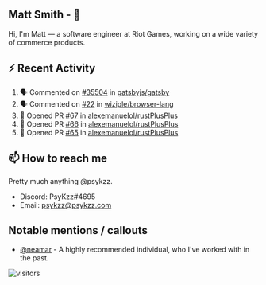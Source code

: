 <!--
[![PsyKzz's github stats](https://github-readme-stats.vercel.app/api?username=psykzz&show_icons=true)](https://github.com/anuraghazra/github-readme-stats)
-->

## Matt Smith - 👋
Hi, I'm Matt — a software engineer at Riot Games, working on a wide variety of commerce products.

## ⚡ Recent Activity

<!--START_SECTION:activity-->
1. 🗣 Commented on [#35504](https://github.com/gatsbyjs/gatsby/issues/35504) in [gatsbyjs/gatsby](https://github.com/gatsbyjs/gatsby)
2. 🗣 Commented on [#22](https://github.com/wiziple/browser-lang/issues/22) in [wiziple/browser-lang](https://github.com/wiziple/browser-lang)
3. 💪 Opened PR [#67](https://github.com/alexemanuelol/rustPlusPlus/pull/67) in [alexemanuelol/rustPlusPlus](https://github.com/alexemanuelol/rustPlusPlus)
4. 💪 Opened PR [#66](https://github.com/alexemanuelol/rustPlusPlus/pull/66) in [alexemanuelol/rustPlusPlus](https://github.com/alexemanuelol/rustPlusPlus)
5. 💪 Opened PR [#65](https://github.com/alexemanuelol/rustPlusPlus/pull/65) in [alexemanuelol/rustPlusPlus](https://github.com/alexemanuelol/rustPlusPlus)
<!--END_SECTION:activity-->


## 📫 How to reach me

Pretty much anything @psykzz.

- Discord: PsyKzz#4695
- Email: psykzz@psykzz.com


## Notable mentions / callouts

 - [@neamar](https://github.com/neamar) - A highly recommended individual, who I've worked with in the past.


![visitors](https://visitor-badge.glitch.me/badge?page_id=psykzz/psykzz)


